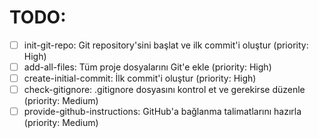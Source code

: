 # TODO:

- [ ] init-git-repo: Git repository'sini başlat ve ilk commit'i oluştur (priority: High)
- [ ] add-all-files: Tüm proje dosyalarını Git'e ekle (priority: High)
- [ ] create-initial-commit: İlk commit'i oluştur (priority: High)
- [ ] check-gitignore: .gitignore dosyasını kontrol et ve gerekirse düzenle (priority: Medium)
- [ ] provide-github-instructions: GitHub'a bağlanma talimatlarını hazırla (priority: Medium)
